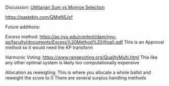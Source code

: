 Discussion: [Utilitarian Sum vs Monroe Selection](https://forum.electionscience.org/t/utilitarian-sum-vs-monroe-selection/355/8)

https://pastebin.com/QMqN5Jxf


Future additions:

Excess method:
https://as.nyu.edu/content/dam/nyu-as/faculty/documents/Excess%20Method%20(final).pdf
This is an Approval method so it would need the KP transform

Harmonic Voting:
https://www.rangevoting.org/QualityMulti.html
This like any other optimal system is likely too computationally expensive

Allocation as reweigting:
This is where you allocate a whole ballot and reweight the score to 0
There are several surplus handling methods